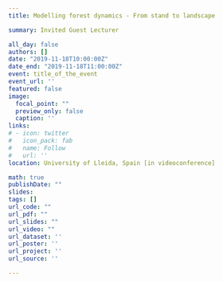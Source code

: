 ```yaml
---
title: Modelling forest dynamics - From stand to landscape

summary: Invited Guest Lecturer

all_day: false
authors: []
date: "2019-11-18T10:00:00Z"
date_end: "2019-11-18T11:00:00Z"
event: title_of_the_event
event_url: ''
featured: false
image:
  focal_point: ""
  preview_only: false
  caption: ''
links:
# - icon: twitter
#   icon_pack: fab
#   name: Follow
#   url: ''
location: University of Lleida, Spain [in videoconference]

math: true
publishDate: ""
slides: 
tags: []
url_code: ""
url_pdf: ""
url_slides: ""
url_video: ""
url_dataset: ''
url_poster: ''
url_project: ''
url_source: ''

---
```

